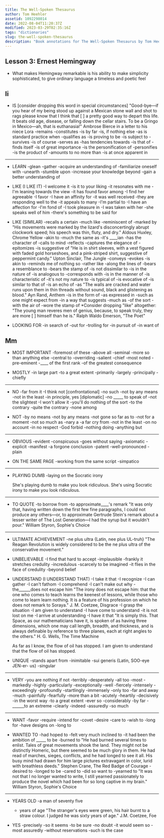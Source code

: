 ```yaml
---
title: The Well-Spoken Thesaurus
author: Tom Heehler
assetid: 1092298014
date: 2022-08-04T11:20:37Z
modified: 2023-03-29T02:35:16Z
tags: "dictionaries"
slug: the-well-spoken-thesaurus
description: "Book annotations for The Well-Spoken Thesaurus by Tom Heehler"
---
```


## Lesson  3: Ernest Hemingway

*  What makes Hemingway remarkable is his ability to make simplicity sophisticated, to give ordinary language a timeless and poetic feel

## Ii

*  IS
   [consider dropping this word in special circumstances]
   "Good-bye—if you hear of my being stood up against a Mexican stone wall and shot to rags please know that I think that [ ] a pretty good way to depart this life. It beats old age, disease, or falling down the cellar stairs. To be a Gringo in Mexico—ah, that is euthanasia!" Ambrose Bierce in a letter to his niece Lora
   -remains
   -constitutes
   -is by far
   -is, if nothing else
   -as is standard practice when
   -qualifies as
   -is proving to be
   -is subject to
   -survives
   -is of course
   -serves as
   -has tendencies towards
   -is that of
   -finds itself
   -is of great importance
   -is the personification of
   -personifies
   -is the product of
   -amounts to no more than
   -is at once apparent in

---

*  LEARN
   -glean
   -gather
   -acquire an understanding of
   -familiarize oneself with
   -unearth
   -stumble upon
   -increase your knowledge beyond
   -gain a better understanding of

*  LIKE (I LIKE IT)
   -I welcome it
   -is it to your liking
   -it resonates with me
   -I'm leaning towards the view
   -it has found favor among
   -I find her agreeable
   -I favor
   -I have an affinity for
   -it was well received
   -they are responding well to the
   -it appeals to many
   -I'm partial to
   -I have an affection for
   -I'm fond of
   -I took pleasure in
   -I was taken with her
   -she speaks well of him
   -there's something to be said for

*  LIKE (SIMILAR)
   -recalls a certain
   -much like
   -reminiscent of
   -marked by
   "His movements were marked by the lizard's disconcertingly abrupt clockwork speed; his speech was thin, fluty, and dry." Aldous Huxley, Chrome Yellow
   -akin to
   -much the same as
   -it's ____ian
   -has the character of
   -calls to mind
   -reflects
   -captures the elegance of
   -epitomizes
   -is suggestive of
   "He is in shirt sleeves, with a vest figured with faded gold horseshoes, and a pink-striped shirt, suggestive of peppermint candy." Upton Sinclair, The Jungle
   -conveys
   -evokes
   -is akin to
   -reminds me of nothing so
   -rather like
   -along the lines of
   -bears a resemblance to
   -bears the stamp of
   -is not dissimilar to
   -is in the nature of
   -is analogous to
   -corresponds with
   -is in the manner of
   -is characteristic of
   -it's not my nature to
   -is typical of
   -is evocative of
   -is similar to that of
   -is an echo of
   -as
   "The walls are cracked and water runs upon them in thin threads without sound, black and glistening as blood." Ayn Rand, Anthem
   -is in the form of
   -as expressed in
   -such as one might expect from
   -in a way that suggests
   -much as
   -of the sort
   -with the air of
   -wore the stamp of
   *Consider dropping "like" altogether: "The young man reveres men of genius, because, to speak truly, they are more [ ] himself than he is." Ralph Waldo Emerson, "The Poet"

*  LOOKING FOR
   -in search of
   -out for
   -trolling for
   -in pursuit of
   -in want of

## Mm

*  MOST IMPORTANT
   -foremost of these
   -above all
   -seminal
   -more so than anything else
   -central to
   -overriding
   -salient
   -chief
   -most noted
   -pre-eminent
   -____ of the first rank
   -of the greatest consequence

*  MOSTLY
   -in large part
   -to a great extent
   -primarily
   -largely
   -principally
   -chiefly

---

*  NO
   -far from it
   -I think not [confrontational]
   -no such
   -not by any means
   -not in the least
   -in principle, yes [diplomatic]
   -no _____ to speak of
   -not the slightest
   -I won't allow it
   -you'll do nothing of the sort
   -to the contrary
   -quite the contrary
   -none among

*  NOT
   -by no means
   -not by any means
   -not gone so far as to
   -not for a moment
   -not so much as
   -nary a
   -a far cry from
   -not in the least
   -on no account
   -in no respect
   -God forbid
   -nothing doing
   -anything but

---

*  OBVIOUS
   -evident
   -conspicuous
   -goes without saying
   -axiomatic
   -explicit
   -manifest
   -a forgone conclusion
   -patent
   -well-pronounced
   -plain

*  ON THE SAME PAGE
   -working from the same script
   -simpatico

---

*  PLAYING DUMB
   -laying on the Socratic irony
   
   She's playing dumb to make you look ridiculous.
   She's using Socratic irony to make you look ridiculous.

---

*  TO QUOTE
   -to borrow from
   -to approximate____'s remark
   "It was only that, having written down the first few fine paragraphs, I could not produce any others—or, to approximate Gertrude Stein's remark about a lesser writer of The Lost Generation—I had the syrup but it wouldn't pour." William Styron, Sophie's Choice

---

*  ULTIMATE ACHIEVEMENT
   -ne plus ultra {Latin, nee plus UL-truh}
   "The Reagan Revolution is widely considered to be the ne plus ultra of the conservative movement."

*  UNBELIEVABLE
   -I find that hard to accept
   -implausible
   -frankly it stretches credulity
   -incredulous
   -scarcely to be imagined
   -it flies in the face of credulity
   -beyond belief

*  UNDERSTAND (I UNDERSTAND THAT)
   -I take it that
   -I recognize
   -I can gather
   -I can't fathom
   -I comprehend
   -I can't make out why
   -the______does not escape him
   "The irony does not escape him: that the one who comes to teach learns the keenest of lessons, while those who come to learn learn nothing. It is a feature of his profession on which he does not remark to Soraya." J. M. Coetzee, Disgrace
   -I grasp the situation
   -I am given to understand
   -I have come to understand
   -it is not lost on me
   -I arrive at understanding
   -I have it that
   "It is simply this. That Space, as our mathematicians have it, is spoken of as having three dimensions, which one may call length, breadth, and thickness, and is always definable by reference to three planes, each at right angles to the others." H. G. Wells, The Time Machine
   
   As far as I know, the flow of oil has stopped.
   I am given to understand that the flow of oil has stopped.

*  UNIQUE
   -stands apart from
   -inimitable
   -sui generis {Latin, SOO-eye JEN-er- us}
   -singular

---

*  VERY
   -you are nothing if not
   -terribly
   -desperately
   -all too
   -most
   -markedly
   -highly
   -particularly
   -exceptionally
   -well
   -fiercely
   -intensely
   -exceedingly
   -profoundly
   -startlingly
   -immensely
   -only too
   -far and away
   -much
   -painfully
   -fearfully
   -more than a bit
   -acutely
   -heartily
   -decisively
   -in the worst way
   -to a great extent
   -ever so
   -considerably
   -by far
   -______to an extreme
   -clearly
   -indeed
   -assuredly
   -so much

---

*  WANT
   -favor
   -require
   -intend for
   -covet
   -desire
   -care to
   -wish to
   -long for
   -have designs on
   -long to

*  WANTED TO
   -had hoped to
   -felt very much inclined to
   -it had been the ambition of _____ to be
   -burned to
   "He had burned several times to enlist. Tales of great movements shook the land. They might not be distinctly Homeric, but there seemed to be much glory in them. He had read of marches, sieges, conflicts, and he had longed to see it all. His busy mind had drawn for him large pictures extravagant in color, lurid with breathless deeds." Stephen Crane, The Red Badge of Courage
   -desired to
   -longed to be
   -cared to
   -did so want to
   -yearned to
   "It was not that I no longer wanted to write, I still yearned passionately to produce the novel which had been for so long captive in my brain." William Styron, Sophie's Choice

---

*  YEARS OLD
   -a man of seventy five
   - years of age
   "The stranger's eyes were green, his hair burnt to a straw colour. I judged he was sixty years of age." J.M. Coetzee, Foe

*  YES
   -precisely
   -so it seems
   -to be sure
   -no doubt
   -it would seem so
   -most assuredly
   -without reservations
   -such is the case


